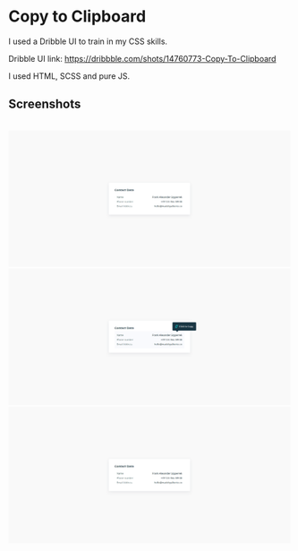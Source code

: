 # Copy to Clipboard

I used a Dribble UI to train in my CSS skills.

Dribble UI link: https://dribbble.com/shots/14760773-Copy-To-Clipboard

I used HTML, SCSS and pure JS.

## Screenshots
<br>
<img src="https://github.com/AlbertoDeMaria/CopyToClipboard/blob/master/dist/img/start.png">
<br>
<img src="https://github.com/AlbertoDeMaria/CopyToClipboard/blob/master/dist/img/click%20to%20copy.png?raw=true">
<br>
<img src="https://github.com/AlbertoDeMaria/CopyToClipboard/blob/master/dist/img/start.png?raw=true">
<br>